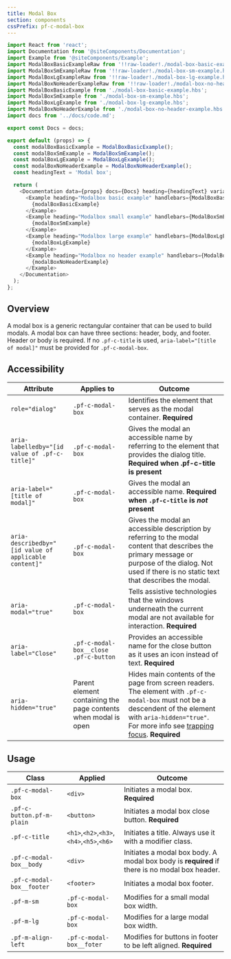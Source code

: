 ```yaml
---
title: Modal Box
section: components
cssPrefix: pf-c-modal-box
---
```

```js
import React from 'react';
import Documentation from '@siteComponents/Documentation';
import Example from '@siteComponents/Example';
import ModalBoxBasicExampleRaw from '!!raw-loader!./modal-box-basic-example.hbs';
import ModalBoxSmExampleRaw from '!!raw-loader!./modal-box-sm-example.hbs';
import ModalBoxLgExampleRaw from '!!raw-loader!./modal-box-lg-example.hbs';
import ModalBoxNoHeaderExampleRaw from '!!raw-loader!./modal-box-no-header-example.hbs';
import ModalBoxBasicExample from './modal-box-basic-example.hbs';
import ModalBoxSmExample from './modal-box-sm-example.hbs';
import ModalBoxLgExample from './modal-box-lg-example.hbs';
import ModalBoxNoHeaderExample from './modal-box-no-header-example.hbs';
import docs from '../docs/code.md';

export const Docs = docs;

export default (props) => {
  const modalBoxBasicExample = ModalBoxBasicExample();
  const modalBoxSmExample = ModalBoxSmExample();
  const modalBoxLgExample = ModalBoxLgExample();
  const modalBoxNoHeaderExample = ModalBoxNoHeaderExample();
  const headingText = 'Modal box';

  return (
    <Documentation data={props} docs={Docs} heading={headingText} variablesRoot={variablesRoot}>
      <Example heading="Modalbox basic example" handlebars={ModalBoxBasicExampleRaw}>
        {modalBoxBasicExample}
      </Example>
      <Example heading="Modalbox small example" handlebars={ModalBoxSmExampleRaw}>
        {modalBoxSmExample}
      </Example>
      <Example heading="Modalbox large example" handlebars={ModalBoxLgExampleRaw}>
        {modalBoxLgExample}
      </Example>
      <Example heading="Modalbox no header example" handlebars={ModalBoxNoHeaderExampleRaw}>
        {modalBoxNoHeaderExample}
      </Example>
    </Documentation>
  );
};
```

## Overview

A modal box is a generic rectangular container that can be used to build modals. A modal box can have three sections: header, body, and footer. Header or body is required. If no `.pf-c-title` is used, `aria-label="[title of modal]"` must be provided for `.pf-c-modal-box`.


## Accessibility

| Attribute | Applies to | Outcome |
| -- | -- | -- |
| `role="dialog"` | `.pf-c-modal-box` | Identifies the element that serves as the modal container. **Required**|
| `aria-labelledby="[id value of .pf-c-title]"` | `.pf-c-modal-box` | Gives the modal an accessible name by referring to the element that provides the dialog title. **Required when .pf-c-title is present** |
| `aria-label="[title of modal]"` | `.pf-c-modal-box` | Gives the modal an accessible name. **Required when `.pf-c-title` is _not_ present** |
| `aria-describedby="[id value of applicable content]"` | `.pf-c-modal-box` | Gives the modal an accessible description by referring to the modal content that describes the primary message or purpose of the dialog. Not used if there is no static text that describes the modal. |
| `aria-modal="true"` | `.pf-c-modal-box` | Tells assistive technologies that the windows underneath the current modal are not available for interaction. **Required**|
| `aria-label="Close"` | `.pf-c-modal-box__close .pf-c-button` | Provides an accessible name for the close button as it uses an icon instead of text. **Required**|
| `aria-hidden="true"` | Parent element containing the page contents when modal is open | Hides main contents of the page from screen readers. The element with `.pf-c-modal-box` must not be a descendent of the element with `aria-hidden="true"`. For more info see [trapping focus](../../../../accessibility-guide#trapping-focus). **Required** |

## Usage

| Class | Applied | Outcome |
| -- | -- | -- |
| `.pf-c-modal-box` | `<div>` | Initiates a modal box. **Required** |
| `.pf-c-button.pf-m-plain` | `<button>` | Initiates a modal box close button. **Required** |
| `.pf-c-title` | `<h1>`,`<h2>`,`<h3>`,`<h4>`,`<h5>`,`<h6>` |  Initiates a title. Always use it with a modifier class. |
| `.pf-c-modal-box__body` | `<div>` | Initiates a modal box body. A modal box body is **required** if there is no modal box header. |
| `.pf-c-modal-box__footer` | `<footer>` | Initiates a modal box footer. |
| `.pf-m-sm` | `.pf-c-modal-box` | Modifies for a small modal box width. |
| `.pf-m-lg` | `.pf-c-modal-box` | Modifies for a large modal box width. |
| `.pf-m-align-left` | `.pf-c-modal-box__foter` | Modifies for buttons in footer to be left aligned. **Required** |
